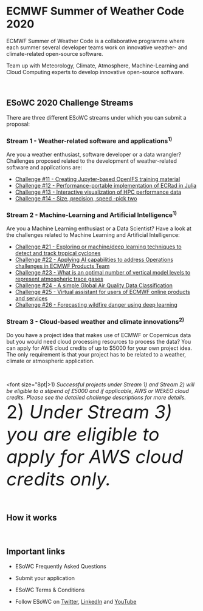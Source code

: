 # ECMWF Summer of Weather Code 2020

ECMWF Summer of Weather Code is a collaborative programme where each summer several developer teams work on innovative weather- and climate-related open-source software.

Team up with Meteorology, Climate, Atmosphere, Machine-Learning and Cloud Computing experts to develop innovative open-source software.

<br>

## ESoWC 2020 Challenge Streams
There are three different ESoWC streams under which you can submit a proposal: 


### Stream 1 - Weather-related software and applications<sup>1)</sup>
Are you a weather enthusiast, software developer or a data wrangler? Challenges proposed related to the development of weather-related software and applications are:


* [Challenge #11 - Creating Jupyter-based OpenIFS training material](https://github.com/esowc/challenges_2020/issues/1)
* [Challenge #12 - Performance-portable implementation of ECRad in Julia](https://github.com/esowc/challenges_2020/issues/2)
* [Challenge #13 - Interactive visualization of HPC performance data](https://github.com/esowc/challenges_2020/issues/3)
* [Challenge #14 - Size, precision, speed -pick two](https://github.com/esowc/challenges_2020/issues/4)



### Stream 2 - Machine-Learning and Artificial Intelligence<sup>1)</sup>
Are you a Machine Learning enthusiast or a Data Scientist? Have a look at the challenges related to Machine Learning and Artificial Intelligence:

* [Challenge #21 - Exploring or machine/deep learning techniques to detect and track tropical cyclones](https://github.com/esowc/challenges_2020/issues/5)
* [Challenge #22 - Applying AI capabilities to address Operations challenges in ECMWF Products Team](https://github.com/esowc/challenges_2020/issues/6)
* [Challenge #23 - What is an optimal number of vertical model levels to represent atmospheric trace gases](https://github.com/esowc/challenges_2020/issues/7)
* [Challenge #24 - A simple Global Air Quality Data Classification](https://github.com/esowc/challenges_2020/issues/8)
* [Challenge #25 - Virtual assistant for users of ECMWF online products and services](https://github.com/esowc/challenges_2020/issues/9)
* [Challenge #26 - Forecasting wildfire danger using deep learning](https://github.com/esowc/challenges_2020/issues/8)



### Stream 3 - Cloud-based weather and climate innovations<sup>2)</sup>
Do you have a project idea that makes use of ECMWF or Copernicus data but you would need cloud processing resources to process the data? You can apply for AWS cloud credits of up to $5000 for your own project idea. The only requirement is that your project has to be related to a weather, climate or atmospheric application.

<br>

<font size="8pt|>1) *Successful projects under Stream 1) and Stream 2) will be eligible to a stipend of £5000 and if applicable, AWS or WEkEO cloud credits. Please see the detailed challenge descriptions for more details.*</font>
<font size="8pt">2) *Under Stream 3) you are eligible to apply for AWS cloud credits only.*</font>

<br>

## How it works




<br>

## Important links
* ESoWC Frequently Asked Questions
* Submit your application

* ESoWC Terms & Conditions
* Follow ESoWC on [Twitter](https://twitter.com/esowc_ecmwf), [LinkedIn](https://www.linkedin.com/showcase/ecmwf-summer-of-weather-code/) and [YouTube](https://www.youtube.com/channel/UCWLn6evyZ6tTktvUSTE1Xow)
